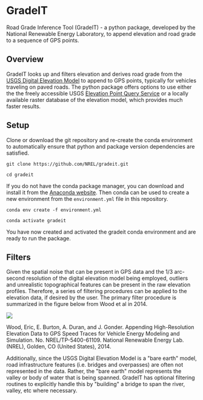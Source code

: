 # GradeIT
Road Grade Inference Tool (GradeIT) - a python package, developed by the National Renewable Energy Laboratory, 
to append elevation and road grade to a sequence of GPS points.

## Overview
GradeIT looks up and filters elevation and derives road grade from the 
[USGS Digital Elevation Model](https://www.usgs.gov/core-science-systems/ngp/3dep) to append to GPS points, typically 
for vehicles traveling on paved roads. The python package offers options to use either the the freely accessible USGS
[Elevation Point Query Service](https://nationalmap.gov/epqs/) or a locally available raster database of the elevation 
model, which provides much faster results.

## Setup
Clone or download the git repository and re-create the conda environment to automatically ensure that python and package 
version dependencies are satisfied.

```git clone https://github.com/NREL/gradeit.git```

```cd gradeit```

If you do not have the conda package manager, you can download and install it from the 
[Anaconda website](https://www.anaconda.com/). Then conda can be used to create a new environment from the 
```environment.yml``` file in this repository.

```conda env create -f environment.yml```

```conda activate gradeit```

You have now created and activated the gradeit conda environment and are ready to run the package.

## Filters
Given the spatial noise that can be present in GPS data and the 1/3 arc-second resolution of the digital elevation
model being employed, outliers and unrealistic topographical features can be present in the raw elevation profiles. 
Therefore, a series of filtering procedures can be applied to the elevation data, if desired by the user. The primary
filter procedure is summarized in the figure below from Wood et al in 2014.

<img src="docs/imgs/grade_filters.png">

Wood, Eric, E. Burton, A. Duran, and J. Gonder. Appending High-Resolution Elevation Data to GPS Speed Traces for 
Vehicle Energy Modeling and Simulation. No. NREL/TP-5400-61109. National Renewable Energy Lab.(NREL), Golden, CO 
(United States), 2014.

Additionally, since the USGS Digital Elevation Model is a "bare earth" model, road infrastructure features (i.e. 
bridges and overpasses) are often not represented in the data. Rather, the "bare earth" model represents the valley or
body of water that is being spanned. GradeIT has optional filtering routines to explicitly handle this by
"building" a bridge to span the river, valley, etc where necessary.